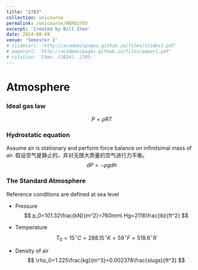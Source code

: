 ```yaml
---
title: "2703"
collection: unicourse
permalink: /unicourse/AERO2703
excerpt: 'Created by Bill Chen'
date: 2024-08-09
venue: 'Semester 2'
# slidesurl: 'http://academicpages.github.io/files/slides1.pdf'
# paperurl: 'http://academicpages.github.io/files/paper1.pdf'
# citation: 'Chen. (2024). 2703.'
---
```


# Atmosphere 
### Ideal gas law
$$ P=\rho RT $$

### Hydrostatic equation
Assume air is stationary and perform force balance on infinitsimal mass of air.
假设空气是静止的，并对无限大质量的空气进行力平衡。
$$ dP=-\rho gdh $$

### The Standard Atmosphere
Reference conditions are defined at sea level
- Pressure 
  $$ p_0=101.32\frac{kN}{m^2}=760mm\ Hg=2116\frac{lb}{ft^2} $$

- Temperature
  $$ T_0=15^\circ C=288.15^\circ K=59^\circ F=518.6^\circ R $$

- Density of air
  $$ \rho_0=1.225\frac{kg}{m^3}=0.002378\frac{slugs}{ft^3} $$
